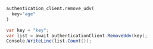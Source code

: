 ```python
authentication_client.remove_udv(
  key="age"
)
```

```csharp
var key = "key";
var list = await authenticationClient.RemoveUdv(key);
Console.WriteLine(list.Count());
```

```java

```

```php

```
